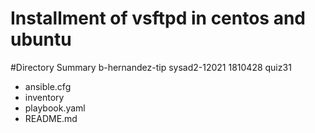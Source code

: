 # Installment of vsftpd in centos and ubuntu

#Directory Summary
b-hernandez-tip
sysad2-12021
1810428
quiz31

* ansible.cfg
* inventory
* playbook.yaml
* README.md
